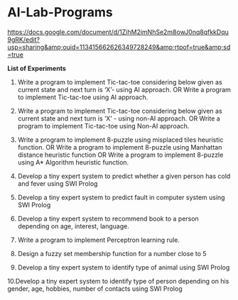 # AI-Lab-Programs
https://docs.google.com/document/d/1ZihM2imNhSe2m8owJ0nq8qfkkDqu9gRK/edit?usp=sharing&amp;ouid=113415662626349728249&amp;rtpof=true&amp;sd=true


**List of Experiments**

1. Write a program to implement Tic-tac-toe considering below given as current state and next turn is ‘X’- using AI approach.
                                                           OR
   Write a program to implement Tic-tac-toe using AI approach.


2. Write a program to implement Tic-tac-toe considering below given as current state and next turn is ‘X’ - using non-AI approach.
                                                           OR
   Write a program to implement Tic-tac-toe using Non-AI approach.

3. Write a program to implement 8-puzzle using misplaced tiles heuristic function.
                                                           OR
   Write a program to implement 8-puzzle using Manhattan distance heuristic function
                                                           OR
   Write a program to implement 8-puzzle using A* Algorithm heuristic function.


4. Develop a tiny expert system to predict whether a given person has cold and fever using SWI Prolog


5. Develop a tiny expert system to predict fault in computer system using SWI Prolog


6. Develop a tiny expert system to recommend book to a person depending on age, interest, language.


7. Write a program to implement Perceptron learning rule.


8. Design a fuzzy set membership function for a number close to 5


9. Develop a tiny expert system to identify type of animal using SWI Prolog


10.Develop a tiny expert system to identify type of person depending on his gender, age, hobbies, number of contacts using SWI Prolog



